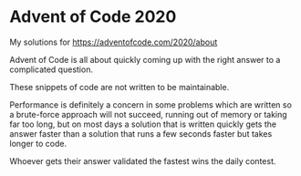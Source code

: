 # Advent of Code 2020
My solutions for https://adventofcode.com/2020/about

Advent of Code is all about quickly coming up with the right answer to a complicated question.

These snippets of code are not written to be maintainable.

Performance is definitely a concern in some problems which are written so a brute-force approach will not succeed, running out of memory or taking far too long, but on most days a solution that is written quickly gets the answer faster than a solution that runs a few seconds faster but takes longer to code.

Whoever gets their answer validated the fastest wins the daily contest.
